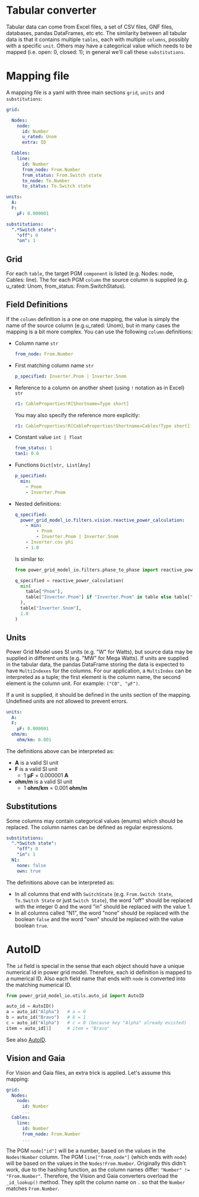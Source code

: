 <!--
SPDX-FileCopyrightText: 2022 Contributors to the Power Grid Model IO project <dynamic.grid.calculation@alliander.com>

SPDX-License-Identifier: MPL-2.0
-->
# Tabular converter
Tabular data can come from Excel files, a set of CSV files, GNF files, databases, pandas DataFrames, etc etc.
The similarity between all tabular data is that it contains multiple `tables`,
each with multiple `columns`, possibly with a specific `unit`.
Others may have a categorical value which needs to be mapped (i.e. open: 0, closed: 1); in general we'll call these 
`substitutions`.

# Mapping file
A mapping file is a yaml with three main sections `grid`, `units` and `substitutions`:
```yaml
grid:

  Nodes:
    node:
      id: Number
      u_rated: Unom
      extra: ID

  Cables:
    line:
      id: Number
      from_node: From.Number
      from_status: From.Switch state
      to_node: To.Number
      to_status: To.Switch state

units:
  A:
  F:
    µF: 0.000001

substitutions:
  ".*Switch state":
    "off": 0
    "on": 1
```

## Grid
For each `table`, the target PGM `component` is listed (e.g. Nodes: node, Cables: line).
The for each PGM `column` the source column is supplied (e.g. u_rated: Unom, from_status: From.SwitchStatus).

## Field Definitions
If the `column` definition is a one on one mapping,
the value is simply the name of the source column (e.g.u_rated: Unom),
but in many cases the mapping is a bit more complex.
You can use the following `column` definitions: 

  * Column name `str`
    ```yaml
    from_node: From.Number
    ```
  * First matching column name `str`
    ```yaml
    p_specified: Inverter.Pnom | Inverter.Snom
    ```
  * Reference to a column on another sheet (using `!` notation as in Excel) `str`
    ```yaml
    r1: CableProperties!R[Shortname=Type short]
    ```
    You may also specify the reference more explicitly:
    ```yaml
    r1: CableProperties!R[CableProperties!Shortname=Cables!Type short]
    ```
  * Constant value `int | float`
    ```yaml
    from_status: 1
    tan1: 0.0
    ```
  * Functions `Dict[str, List[Any]`
    ```yaml
    p_specified:
      min:
        - Pnom
        - Inverter.Pnom
    ```
  * Nested definitions:
    ```yaml
    q_specified:
      power_grid_model_io.filters.vision.reactive_power_calculation:
        - min:
            - Pnom
            - Inverter.Pnom | Inverter.Snom
        - Inverter.cos phi
        - 1.0
    ```
    Is similar to:
    ```python
    from power_grid_model_io.filters.phase_to_phase import reactive_power_calculation
    
    q_specified = reactive_power_calculation(
      min(
        table["Pnom"],
        table["Inverter.Pnom"] if "Inverter.Pnom" in table else table["Inverter.Snom"]
      ),
      table["Inverter.Snom"],
      1.0
    )
    ```
## Units
Power Grid Model uses SI units (e.g. "W" for Watts),
but source data may be supplied in different units (e.g. "MW" for Mega Watts).
If units are supplied in the tabular data,
the pandas DataFrame storing the data is expected to have `MultiIndexes` for the columns.
For our application, a `MultiIndex` can be interpreted as a tuple; the first element is the column name, the second 
element is the column unit. For example: `("C0", "µF")`.

If a unit is supplied, it should be defined in the units section of the mapping.
Undefined units are not allowed to prevent errors.

```yaml
units:
  A:
  F:
    µF: 0.000001
  ohm/m:
    ohm/km: 0.001
```
The definitions above can be interpreted as:
  * **A** is a valid SI unit
  * **F** is a valid SI unit
    * 1 **µF** = 0.000001 **A**
  * **ohm/m** is a valid SI unit
    * 1 **ohm/km** = 0.001 **ohm/m**

## Substitutions
Some columns may contain categorical values (enums) which should be replaced. The column names can be defined as 
regular expressions. 
```yaml
substitutions:
  ".*Switch state":
    "off": 0
    "in": 1
  N1:
    none: false
    own: true
```
The definitions above can be interpreted as:
  * In all columns that end with `SwitchState` (e.g. `From.Switch State`, `To.Switch State` or just `Switch State`),
    the word "off" should be replaced with the integer 0 and the word "in" should be replaced with the value 1.
  * In all columns called "N1",
    the word "none" should be replaced with the boolean `false`
    and the word "own" should be replaced with the value boolean `true`.

# AutoID
The `id` field is special in the sense that each object should have a unique numerical id in power grid model. 
Therefore, each id definition is mapped to a numerical ID.
Also each field name that ends with `node` is converted into the matching numerical ID.

```python
from power_grid_model_io.utils.auto_id import AutoID

auto_id = AutoID()
a = auto_id("Alpha")   # a = 0
b = auto_id("Bravo")   # b = 1
c = auto_id("Alpha")   # c = 0 (because key "Alpha" already existed)
item = auto_id[1]      # item = "Bravo"
 ```
  
See also [AutoID](/src/power_grid_model_io/utils/auto_id.py).

## Vision and Gaia
For Vision and Gaia files, an extra trick is applied. Let's assume this mapping:

```yaml
grid:
  Nodes:
    node:
      id: Number
      ...
  Cables:
    line:
      id: Number
      from_node: From.Number
      ...
```

The PGM `node["id"]` will be a number, based on the values in the `Nodes!Number` column.
The PGM `line["from_node"]` (which ends with `node`) will be based on the values in the `Nodes!From.Number`.
Originally this didn't work, due to the hashing function, as the column names differ: `"Number" != "From.Number"`.
Therefore, the Vision and Gaia converters overload the `_id_lookup()` method.
They split the column name on `.` so that the `Number` matches `From.Number`.